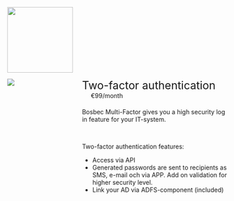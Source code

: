 <div>
    <p>
  <img class="service-logo" src="../res/bosbec_navbar_logo_svg.svg">
</p>
<div class="service-width-100">
        <div class="service-image-container">
        <img class="service-image" src="https://s3-eu-west-1.amazonaws.com/uploads-eu.hipchat.com/152079/4103610/o7rzJxK3UHNhPnZ/placeholder%20installer.png"></div>
<div class="service-padding">
    <div class="service-margin-bottom">
    <div class="service-header">Two-factor authentication</div>
    <div class="service-cost">€99/month</div>
    </div>
    <div>
    <p>Bosbec Multi-Factor gives you a high security log in feature for your IT-system.</p></br>

<p>Two-factor authentication features:</p>

<ul>
<li>Access via API</li>
<li>Generated passwords are sent to recipients as SMS, e-mail och via APP. Add on validation for higher security level.</li>
<li>Link your AD via ADFS-component (included)</li>
</ul>
</div>
</div>
</div>

<style>

.service-logo{
    width: 150px;
}

.service-float-right {
    float: right;
}
.service-width-100 {
    width: 100%;
}

.service-image-container{
    float: left;
    width: 30%;
}

.service-image{
    max-height:100%;
    max-width:100%;
}

.service-padding{
    overflow:  hidden;
    padding-left: 20px;
}

.service-margin-bottom{
    margin-bottom: 20px;
}

.service-header {
    display:  inline-block;
    font-size: 25px;
}

.service-cost{
    display:  inline-block;
    padding-left: 20px;
}

text-component p:nth-child(1){
    margin-bottom: 0px;
}


</style>
